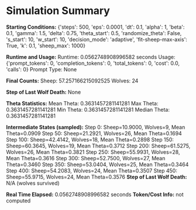 # Simulation Summary

**Starting Conditions:**
{'steps': 500, 'eps': 0.0001, 'dt': 0.1, 'alpha': 1, 'beta': 0.1, 'gamma': 1.5, 'delta': 0.75, 'theta_start': 0.5, 'randomize_theta': False, 's_start': 10, 'w_start': 10, 'decision_mode': 'adaptive', 'fit-sheep-max-axis': True, 'k': 0.1, 'sheep_max': 1000}

**Runtime and Usage:**
Runtime: 0.0562748908996582 seconds
Usage: {'prompt_tokens': 0, 'completion_tokens': 0, 'total_tokens': 0, 'cost': 0.0, 'calls': 0}
Prompt Type: None

**Final Counts:**
Sheep: 57.257166215092525
Wolves: 24

**Step of Last Wolf Death:**
None

**Theta Statistics:**
Mean Theta: 0.3631457281141281
Max Theta: 0.3631457281141281
Min Theta: 0.3631457281141281
Median Theta: 0.3631457281141281

**Intermediate States (sampled):**
Step 0: Sheep=10.9000, Wolves=9, Mean Theta=0.0909
Step 50: Sheep=21.2921, Wolves=26, Mean Theta=0.1694
Step 100: Sheep=42.4142, Wolves=18, Mean Theta=0.2898
Step 150: Sheep=60.3645, Wolves=19, Mean Theta=0.3712
Step 200: Sheep=61.5275, Wolves=26, Mean Theta=0.3821
Step 250: Sheep=55.9931, Wolves=28, Mean Theta=0.3616
Step 300: Sheep=52.7500, Wolves=27, Mean Theta=0.3460
Step 350: Sheep=53.0404, Wolves=25, Mean Theta=0.3464
Step 400: Sheep=54.2083, Wolves=24, Mean Theta=0.3507
Step 450: Sheep=55.9715, Wolves=24, Mean Theta=0.3576
**Step of Last Wolf Death:** N/A (wolves survived)

**Real Time Elapsed:** 0.0562748908996582 seconds
**Token/Cost Info:** not computed